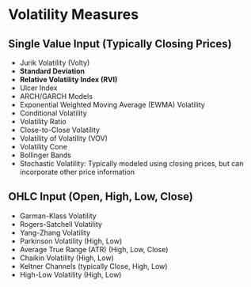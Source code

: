 # Volatility Measures

## Single Value Input (Typically Closing Prices)

- Jurik Volatility (Volty)
- **Standard Deviation**
- **Relative Volatility Index (RVI)**
- Ulcer Index
- ARCH/GARCH Models
- Exponential Weighted Moving Average (EWMA) Volatility
- Conditional Volatility
- Volatility Ratio
- Close-to-Close Volatility
- Volatility of Volatility (VOV)
- Volatility Cone
- Bollinger Bands
- Stochastic Volatility: Typically modeled using closing prices, but can incorporate other price information

## OHLC Input (Open, High, Low, Close)

- Garman-Klass Volatility
- Rogers-Satchell Volatility
- Yang-Zhang Volatility
- Parkinson Volatility (High, Low)
- Average True Range (ATR) (High, Low, Close)
- Chaikin Volatility (High, Low)
- Keltner Channels (typically Close, High, Low)
- High-Low Volatility (High, Low)
